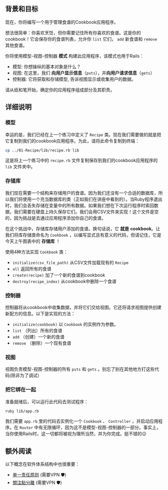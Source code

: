 ## 背景和目标

现在，你将编写一个用于管理食谱的Cookbook应用程序。

想法很简单：你喜欢烹饪，但你需要记住所有你喜欢的食谱。这是你的cookbook！它会保存你的食谱列表，允许你 `list` 它们， `add` 新食谱和 `remove` 其他食谱。

你将使用模型-视图-控制器 **模式** 构建此应用程序，该模式也用于Rails：

- 模型: 你想操纵的基本对象是什么？
- 视图: 在这里，我们 **向用户显示信息**（`puts`），并**向用户请求信息**（`gets`）
- 控制器: 它将获取和存储模型, 告诉视图显示或收集用户的数据。

请从纸和笔开始，确定你的应用程序组成部分及其职责。

## 详细说明

### 模型

幸运的是，我们已经在上一个练习中定义了 `Recipe` 类。现在我们需要做的就是把它复制到我们的cookbook应用程序。为此，请将此命令复制到终端：

```bash
cp ../01-Recipe/lib/recipe.rb lib
```

这是将上一个练习中的 `recipe.rb` 文件复制保存到我们的cookbook应用程序的 `lib` 文件夹中。

### 存储库

我们现在需要一个结构来存储用户的食谱。因为我们还没有一个合适的数据库，所以我们将使用一个充当数据库的类（正如我们在讲座中看到的）。当Ruby程序退出时，我们会丢失存储在变量中的所有数据。如果我们想在下次运行程序时索回数据，我们需要在硬盘上持久保存它们。我们会用CSV文件来实现！这个文件是空的，因为挑战是去通过应用程序添加你自己的食谱。

在这个挑战中，存储库存储用户添加的食谱。换句话说，它 **就是** **cookbook**。让我们将库存储类命名为 `Cookbook` ，以编写显式且有意义的代码，但请记住，它是今天上午图表中的 **存储库** ！

使用4种方法实现 `Cookbook` 类：

- `initialize(csv_file_path)` 从CSV文件加载现有的 `Recipe`
- `all` 返回所有的食谱
- `create(recipe)` 加了一个新的食谱到cookbook
- `destroy(recipe_index)` 从cookbook中删除一个食谱


### 控制器

控制器将从cookbook中收集数据，并将它们交给视图。它还将请求视图提供创建新配方的信息。以下是实现的方法：

- `initialize(cookbook)` 以 `Cookbook` 的实例作为参数。
- `list` （列出）所有的食谱
- `add` （创建）一个新的食谱
- `remove` （删除）一个现有食谱

### 视图

视图负责模型-视图-控制器的所有 `puts` 和 `gets` 。别忘了别在其他地方打这些代码(除非为了调试）

### 把它绑在一起

准备就绪后，可以运行此代码去测试程序：

```bash
ruby lib/app.rb
```

我们需要 `app.rb` 里的代码去实例化一个 `Cookbook` 、 `Controller` ，并启动应用程序。在 `Router` 中有无限循环，因为这不是模型-视图-控制器的一部分。事实上，当你使用Rails时，这一切都将被视为理所当然，并为你完成。挺不错的😉

## 额外阅读

以下概念在软件体系结构中也很重要：
- [单一责任原则](http://en.wikipedia.org/wiki/Single_responsibility_principle) (需要VPN 🛡)
- [關注點分離](http://en.wikipedia.org/wiki/Separation_of_concerns) (需要VPN 🛡)
